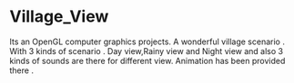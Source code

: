 # Village_View
Its an OpenGL computer graphics projects.
A wonderful village scenario . With 3 kinds of scenario . Day view,Rainy view and Night view and also 3 kinds of sounds are there for different view. Animation has been provided there .
